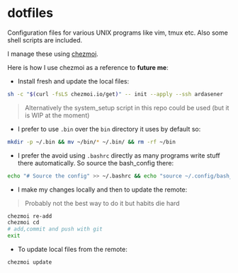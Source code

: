 # dotfiles

Configuration files for various UNIX programs like vim, tmux etc.
Also some shell scripts are included.

I manage these using [chezmoi](https://www.chezmoi.io/).

Here is how I use chezmoi as a reference to **future me**:

- Install fresh and update the local files: 

```bash
sh -c "$(curl -fsLS chezmoi.io/get)" -- init --apply --ssh ardasener
```

> Alternatively the system_setup script in this repo could be used (but it is WIP at the moment)

- I prefer to use `.bin` over the `bin` directory it uses by default so:

```bash
mkdir -p ~/.bin && mv ~/bin/* ~/.bin/ && rm -rf ~/bin
```

- I prefer the avoid using `.bashrc` directly as many programs write stuff there automatically. So source the bash_config there:

```bash
echo "# Source the config" >> ~/.bashrc && echo "source ~/.config/bash_config.sh" >> ~/.bashrc
```

- I make my changes locally and then to update the remote:
> Probably not the best way to do it but habits die hard
```bash
chezmoi re-add
chezmoi cd
# add,commit and push with git
exit
```

- To update local files from the remote:
```bash
chezmoi update
```
